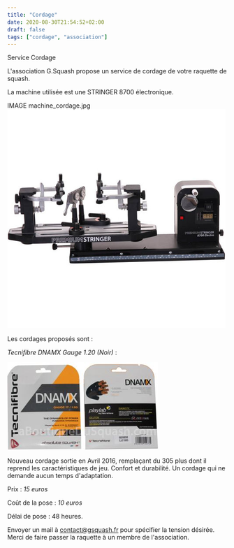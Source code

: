 ```yaml
---
title: "Cordage"
date: 2020-08-30T21:54:52+02:00
draft: false
tags: ["cordage", "association"]
---
```


Service Cordage

L'association G.Squash propose un service de cordage de votre raquette de squash.

La machine utilisée est une STRINGER 8700 électronique.

IMAGE machine_cordage.jpg
![Machine a corder](../../images/machine_cordage.jpg)

Les cordages proposés sont :

*Tecnifibre DNAMX Gauge 1.20 (Noir)* :

![cordage](../../images/cordage-squash-tecnifibre-dnamx.jpg)

Nouveau cordage sortie en Avril 2016, remplaçant du 305 plus dont il reprend les caractéristiques de jeu. Confort et durabilité. Un cordage qui ne demande aucun temps d'adaptation.

Prix : *15 euros*

Coût de la pose : *10 euros*

Délai de pose : 48 heures.

Envoyer un mail à contact@gsquash.fr pour spécifier la tension désirée. Merci de faire passer la raquette à un membre de l'association.
